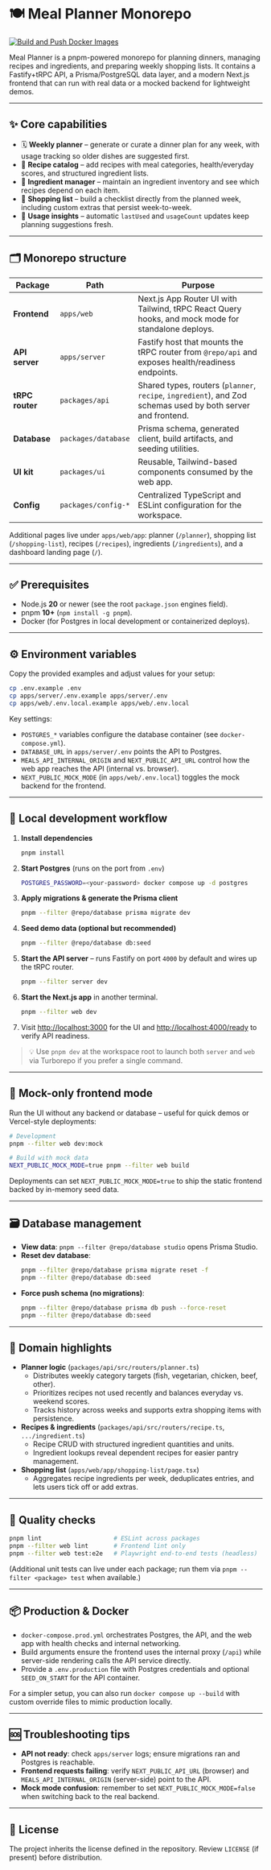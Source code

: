 # 🍽️ Meal Planner Monorepo

[![Build and Push Docker Images](https://github.com/jenanos/meal-planner/actions/workflows/build-and-push.yml/badge.svg)](https://github.com/jenanos/meal-planner/actions/workflows/build-and-push.yml)

Meal Planner is a pnpm-powered monorepo for planning dinners, managing recipes and ingredients, and preparing weekly shopping lists. It contains a Fastify+tRPC API, a Prisma/PostgreSQL data layer, and a modern Next.js frontend that can run with real data or a mocked backend for lightweight demos.

---

## ✨ Core capabilities

- 🗓️ **Weekly planner** – generate or curate a dinner plan for any week, with usage tracking so older dishes are suggested first.
- 📖 **Recipe catalog** – add recipes with meal categories, health/everyday scores, and structured ingredient lists.
- 🧂 **Ingredient manager** – maintain an ingredient inventory and see which recipes depend on each item.
- 🛒 **Shopping list** – build a checklist directly from the planned week, including custom extras that persist week-to-week.
- 🔁 **Usage insights** – automatic `lastUsed` and `usageCount` updates keep planning suggestions fresh.

---

## 🗂️ Monorepo structure

| Package | Path | Purpose |
| ------- | ---- | ------- |
| **Frontend** | `apps/web` | Next.js App Router UI with Tailwind, tRPC React Query hooks, and mock mode for standalone deploys. |
| **API server** | `apps/server` | Fastify host that mounts the tRPC router from `@repo/api` and exposes health/readiness endpoints. |
| **tRPC router** | `packages/api` | Shared types, routers (`planner`, `recipe`, `ingredient`), and Zod schemas used by both server and frontend. |
| **Database** | `packages/database` | Prisma schema, generated client, build artifacts, and seeding utilities. |
| **UI kit** | `packages/ui` | Reusable, Tailwind-based components consumed by the web app. |
| **Config** | `packages/config-*` | Centralized TypeScript and ESLint configuration for the workspace. |

Additional pages live under `apps/web/app`: planner (`/planner`), shopping list (`/shopping-list`), recipes (`/recipes`), ingredients (`/ingredients`), and a dashboard landing page (`/`).

---

## ✅ Prerequisites

- Node.js **20** or newer (see the root `package.json` engines field).
- pnpm **10+** (`npm install -g pnpm`).
- Docker (for Postgres in local development or containerized deploys).

---

## ⚙️ Environment variables

Copy the provided examples and adjust values for your setup:

```bash
cp .env.example .env
cp apps/server/.env.example apps/server/.env
cp apps/web/.env.local.example apps/web/.env.local
```

Key settings:

- `POSTGRES_*` variables configure the database container (see `docker-compose.yml`).
- `DATABASE_URL` in `apps/server/.env` points the API to Postgres.
- `MEALS_API_INTERNAL_ORIGIN` and `NEXT_PUBLIC_API_URL` control how the web app reaches the API (internal vs. browser).
- `NEXT_PUBLIC_MOCK_MODE` (in `apps/web/.env.local`) toggles the mock backend for the frontend.

---

## 🚀 Local development workflow

1. **Install dependencies**
   ```bash
   pnpm install
   ```
2. **Start Postgres** (runs on the port from `.env`)
   ```bash
   POSTGRES_PASSWORD=<your-password> docker compose up -d postgres
   ```
3. **Apply migrations & generate the Prisma client**
   ```bash
   pnpm --filter @repo/database prisma migrate dev
   ```
4. **Seed demo data (optional but recommended)**
   ```bash
   pnpm --filter @repo/database db:seed
   ```
5. **Start the API server** – runs Fastify on port `4000` by default and wires up the tRPC router.
   ```bash
   pnpm --filter server dev
   ```
6. **Start the Next.js app** in another terminal.
   ```bash
   pnpm --filter web dev
   ```
7. Visit [http://localhost:3000](http://localhost:3000) for the UI and [http://localhost:4000/ready](http://localhost:4000/ready) to verify API readiness.

> 💡 Use `pnpm dev` at the workspace root to launch both `server` and `web` via Turborepo if you prefer a single command.

---

## 🧪 Mock-only frontend mode

Run the UI without any backend or database – useful for quick demos or Vercel-style deployments:

```bash
# Development
pnpm --filter web dev:mock

# Build with mock data
NEXT_PUBLIC_MOCK_MODE=true pnpm --filter web build
```

Deployments can set `NEXT_PUBLIC_MOCK_MODE=true` to ship the static frontend backed by in-memory seed data.

---

## 🗃️ Database management

- **View data**: `pnpm --filter @repo/database studio` opens Prisma Studio.
- **Reset dev database**:
  ```bash
  pnpm --filter @repo/database prisma migrate reset -f
  pnpm --filter @repo/database db:seed
  ```
- **Force push schema (no migrations)**:
  ```bash
  pnpm --filter @repo/database prisma db push --force-reset
  pnpm --filter @repo/database db:seed
  ```

---

## 🧭 Domain highlights

- **Planner logic** (`packages/api/src/routers/planner.ts`)
  - Distributes weekly category targets (fish, vegetarian, chicken, beef, other).
  - Prioritizes recipes not used recently and balances everyday vs. weekend scores.
  - Tracks history across weeks and supports extra shopping items with persistence.
- **Recipes & ingredients** (`packages/api/src/routers/recipe.ts`, `.../ingredient.ts`)
  - Recipe CRUD with structured ingredient quantities and units.
  - Ingredient lookups reveal dependent recipes for easier pantry management.
- **Shopping list** (`apps/web/app/shopping-list/page.tsx`)
  - Aggregates recipe ingredients per week, deduplicates entries, and lets users tick off or add extras.

---

## 🧹 Quality checks

```bash
pnpm lint                    # ESLint across packages
pnpm --filter web lint       # Frontend lint only
pnpm --filter web test:e2e   # Playwright end-to-end tests (headless)
```

(Additional unit tests can live under each package; run them via `pnpm --filter <package> test` when available.)

---

## 📦 Production & Docker

- `docker-compose.prod.yml` orchestrates Postgres, the API, and the web app with health checks and internal networking.
- Build arguments ensure the frontend uses the internal proxy (`/api`) while server-side rendering calls the API service directly.
- Provide a `.env.production` file with Postgres credentials and optional `SEED_ON_START` for the API container.

For a simpler setup, you can also run `docker compose up --build` with custom override files to mimic production locally.

---

## 🆘 Troubleshooting tips

- **API not ready**: check `apps/server` logs; ensure migrations ran and Postgres is reachable.
- **Frontend requests failing**: verify `NEXT_PUBLIC_API_URL` (browser) and `MEALS_API_INTERNAL_ORIGIN` (server-side) point to the API.
- **Mock mode confusion**: remember to set `NEXT_PUBLIC_MOCK_MODE=false` when switching back to the real backend.

---

## 📄 License

The project inherits the license defined in the repository. Review `LICENSE` (if present) before distribution.
